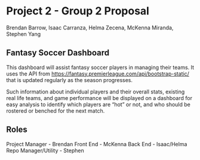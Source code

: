 # Project 2 - Group 2 Proposal
Brendan Barrow, Isaac Carranza, Helma Zecena, McKenna Miranda, Stephen Yang

## Fantasy Soccer Dashboard

This dashboard will assist fantasy soccer players in managing their teams. It uses the API from https://fantasy.premierleague.com/api/bootstrap-static/ that is updated regularly as the season progresses.

Such information about individual players and their overall stats, existing real life teams, and game performance will be displayed on a dashboard for easy analysis to identify which players are “hot” or not, and who should be rostered or benched for the next match.

## Roles
Project Manager - Brendan
Front End - McKenna
Back End - Isaac/Helma
Repo Manager/Utility - Stephen
